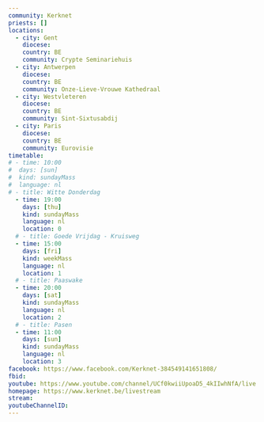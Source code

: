```yaml
---
community: Kerknet
priests: []
locations:
  - city: Gent
    diocese: 
    country: BE
    community: Crypte Seminariehuis
  - city: Antwerpen
    diocese: 
    country: BE
    community: Onze-Lieve-Vrouwe Kathedraal
  - city: Westvleteren
    diocese: 
    country: BE
    community: Sint-Sixtusabdij
  - city: Paris
    diocese: 
    country: BE
    community: Eurovisie
timetable:
# - time: 10:00
#  days: [sun]
#  kind: sundayMass
#  language: nl
# - title: Witte Donderdag
  - time: 19:00
    days: [thu]
    kind: sundayMass
    language: nl
    location: 0
  # - title: Goede Vrijdag - Kruisweg
  - time: 15:00
    days: [fri]
    kind: weekMass
    language: nl
    location: 1
  # - title: Paaswake
  - time: 20:00
    days: [sat]
    kind: sundayMass
    language: nl
    location: 2
  # - title: Pasen
  - time: 11:00
    days: [sun]
    kind: sundayMass
    language: nl
    location: 3
facebook: https://www.facebook.com/Kerknet-384549141651808/
fbid:
youtube: https://www.youtube.com/channel/UCf0kwiiUpoaD5_4kIIwhNfA/live
homepage: https://www.kerknet.be/livestream
stream: 
youtubeChannelID: 
---
```

